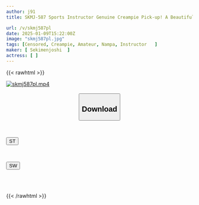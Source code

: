 ```yaml
---
author: j91
title: SKMJ-587 Sports Instructor Genuine Creampie Pick-up! A Beautiful Body Amateur Girl Who Is Jogging Is Persuaded To Do Something Reckless And Immediately Fucked Raw And Creampied In Her Tight Pussy! [7 People Included, All Beautiful Athletes] She Came So Much That Her Legs And Hips Were Full Of Lactic Acid And She Was Shaking And Couldn't Stand Up Anymore

url: /v/skmj587pl
date: 2025-01-09T15:22:00Z
image: "skmj587pl.jpg"
tags: [Censored, Creampie, Amateur, Nampa, Instructor	]
maker: [ Sekimenjoshi  ]
actress: [ ]
---
```



{{< rawhtml >}}

<div class="video" data-videoid="QwAAXwV0Y1T0ovQ">
    <a href="javascript:;">
        <img src="/v/skmj587pl/skmj587pl.jpg" width="WIDTH" height="HEIGHT" alt="skmj587pl.mp4" loading="lazy">
    </a>
</div>

<script type="text/javascript" src="https://j91.asia/asset/on-demand-st.js"></script>

<br>
  <link rel="stylesheet" href="https://j91.asia/asset/bs5.css">
  
  <center>
  <button class="btn btn-primary" type="button" data-bs-toggle="collapse" data-bs-target=".multi-collapse" aria-expanded="false" aria-controls="multiCollapseExample1 multiCollapseExample2"><h2>Download</h2></button></center>
</p>
<div class="row">
  <div class="col">
    <div class="collapse multi-collapse" id="multiCollapseExample1">
      <div class="card card-body">
	      	      <br>
<div class="buttons">  
<p><a href="/v/skmj587pl/st.html" target="_blank"><button class="btn-hover color-3"><i class="fa fa-download"></i> ST</button></a></p></div>
    </div>
  </div>
</div>
  <div class="col">
    <div class="collapse multi-collapse" id="multiCollapseExample2">
      <div class="card card-body">
	      <br>
<div class="buttons">
<p><a href="/v/skmj587pl/sw.html" target="_blank"><button class="btn-hover color-2"><i class="fa fa-download"></i> SW</button></a></p></div>
<br><br>
      </div>
    </div>
  </div>
</div>

{{< /rawhtml >}}